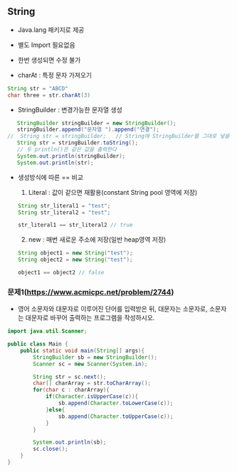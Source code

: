 ## String
 - Java.lang 패키지로 제공
 - 별도 Import 필요없음
 - 한번 생성되면 수정 불가

 - charAt : 특정 문자 가져오기
 ```java
 String str = "ABCD"
 char three = str.charAt(3)
 ```

 - StringBuilder : 변경가능한 문자열 생성
 ```java
    StringBuilder stringBuilder = new StringBuilder();
    stringBuilder.append("문자열 ").append("연결");
//  String str = stringBuilder;   // String에 StringBuilder를 그대로 넣을 순 없다. toString()을 붙여야 한다
    String str = stringBuilder.toString();
    // 두 println()은 같은 값을 출력한다
    System.out.println(stringBuilder);
    System.out.println(str);
 ```

  - 생성방식에 따른 == 비교
    1. Literal : 값이 같으면 재활용(constant String pool 영역에 저장)
    ```java
    String str_literal1 = "test";
    String str_literal2 = "test";

    str_literal1 == str_literal2 // true
    ```

    2. new : 매번 새로운 주소에 저장(일반 heap영역 저장)
    ```java
    String object1 = new String("test");
    String object2 = new String("test");

    object1 == object2 // false
    ```

### 문제1(https://www.acmicpc.net/problem/2744)
 - 영어 소문자와 대문자로 이루어진 단어를 입력받은 뒤, 대문자는 소문자로, 소문자는 대문자로 바꾸어 출력하는 프로그램을 작성하시오.
```java
import java.util.Scanner;

public class Main {
    public static void main(String[] args){
        StringBuilder sb = new StringBuilder();
        Scanner sc = new Scanner(System.in);

        String str = sc.next();
        char[] charArray = str.toCharArray();
        for(char c : charArray){
            if(Character.isUpperCase(c)){
                sb.append(Character.toLowerCase(c));
            }else{
                sb.append(Character.toUpperCase(c));
            }
        }

        System.out.println(sb);
        sc.close();
    }
}
``` 